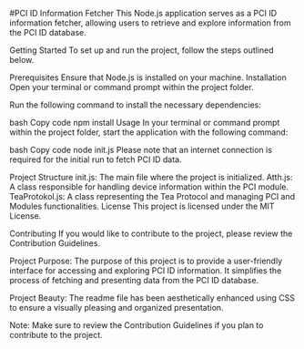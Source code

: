 #PCI ID Information Fetcher
This Node.js application serves as a PCI ID information fetcher, allowing users to retrieve and explore information from the PCI ID database.

Getting Started
To set up and run the project, follow the steps outlined below.

Prerequisites
Ensure that Node.js is installed on your machine.
Installation
Open your terminal or command prompt within the project folder.

Run the following command to install the necessary dependencies:

bash
Copy code
npm install
Usage
In your terminal or command prompt within the project folder, start the application with the following command:

bash
Copy code
node init.js
Please note that an internet connection is required for the initial run to fetch PCI ID data.

Project Structure
init.js: The main file where the project is initialized.
Atth.js: A class responsible for handling device information within the PCI module.
TeaProtokol.js: A class representing the Tea Protocol and managing PCI and Modules functionalities.
License
This project is licensed under the MIT License.

Contributing
If you would like to contribute to the project, please review the Contribution Guidelines.

Project Purpose: The purpose of this project is to provide a user-friendly interface for accessing and exploring PCI ID information. It simplifies the process of fetching and presenting data from the PCI ID database.

Project Beauty: The readme file has been aesthetically enhanced using CSS to ensure a visually pleasing and organized presentation.

Note: Make sure to review the Contribution Guidelines if you plan to contribute to the project.
